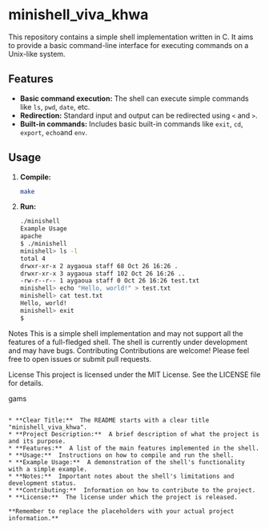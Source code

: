 # minishell_viva_khwa

This repository contains a simple shell implementation written in C. It aims to provide a basic command-line interface for executing commands on a Unix-like system.

## Features

* **Basic command execution:**  The shell can execute simple commands like `ls`, `pwd`, `date`, etc.
* **Redirection:**  Standard input and output can be redirected using `<` and `>`.
* **Built-in commands:**  Includes basic built-in commands like `exit`, `cd`, `export`, `echo`and `env`.

## Usage

1. **Compile:**
   ```bash
   make
2. **Run:**
   ```bash
   ./minishell
   Example Usage
   apache
   $ ./minishell
   minishell> ls -l
   total 4
   drwxr-xr-x 2 aygaoua staff 68 Oct 26 16:26 .
   drwxr-xr-x 3 aygaoua staff 102 Oct 26 16:26 ..
   -rw-r--r-- 1 aygaoua staff 0 Oct 26 16:26 test.txt
   minishell> echo "Hello, world!" > test.txt
   minishell> cat test.txt
   Hello, world!
   minishell> exit
   $
Notes
This is a simple shell implementation and may not support all the features of a full-fledged shell.
The shell is currently under development and may have bugs.
Contributing
Contributions are welcome! Please feel free to open issues or submit pull requests.

License
This project is licensed under the MIT License. See the LICENSE file for details.

gams

```**Explanation:**

* **Clear Title:**  The README starts with a clear title "minishell_viva_khwa".
* **Project Description:**  A brief description of what the project is and its purpose.
* **Features:**  A list of the main features implemented in the shell.
* **Usage:**  Instructions on how to compile and run the shell.
* **Example Usage:**  A demonstration of the shell's functionality with a simple example.
* **Notes:**  Important notes about the shell's limitations and development status.
* **Contributing:**  Information on how to contribute to the project.
* **License:**  The license under which the project is released.

**Remember to replace the placeholders with your actual project information.**

